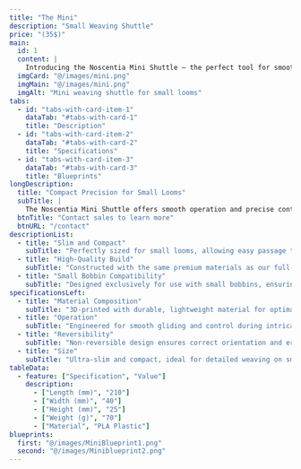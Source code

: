 ```yaml
---
title: "The Mini"
description: "Small Weaving Shuttle"
price: "(35$)"
main:
  id: 1
  content: |
    Introducing the Noscentia Mini Shuttle – the perfect tool for smooth and precise weaving on small looms. Crafted with the same high-quality materials as our full-size shuttles, it is designed specifically for small bobbins and delicate projects.
  imgCard: "@/images/mini.png"
  imgMain: "@/images/mini.png"
  imgAlt: "Mini weaving shuttle for small looms"
tabs:
  - id: "tabs-with-card-item-1"
    dataTab: "#tabs-with-card-1"
    title: "Description"
  - id: "tabs-with-card-item-2"
    dataTab: "#tabs-with-card-2"
    title: "Specifications"
  - id: "tabs-with-card-item-3"
    dataTab: "#tabs-with-card-3"
    title: "Blueprints"
longDescription:
  title: "Compact Precision for Small Looms"
  subTitle: |
    The Noscentia Mini Shuttle offers smooth operation and precise control for small loom projects. Its ultra-slim design is optimized for small bobbins, maintaining the same exceptional quality as our larger models.
  btnTitle: "Contact sales to learn more"
  btnURL: "/contact"
descriptionList:
  - title: "Slim and Compact"
    subTitle: "Perfectly sized for small looms, allowing easy passage through tight sheds with precision."
  - title: "High-Quality Build"
    subTitle: "Constructed with the same premium materials as our full-size shuttles for lasting performance."
  - title: "Small Bobbin Compatibility"
    subTitle: "Designed exclusively for use with small bobbins, ensuring a perfect fit and smooth weaving."
specificationsLeft:
  - title: "Material Composition"
    subTitle: "3D-printed with durable, lightweight material for optimal handling and reduced fatigue."
  - title: "Operation"
    subTitle: "Engineered for smooth gliding and control during intricate weaving tasks."
  - title: "Reversibility"
    subTitle: "Non-reversible design ensures correct orientation and ergonomic use."
  - title: "Size"
    subTitle: "Ultra-slim and compact, ideal for detailed weaving on smaller looms."
tableData:
  - feature: ["Specification", "Value"]
    description:
      - ["Length (mm)", "210"]
      - ["Width (mm)", "40"]
      - ["Height (mm)", "25"]
      - ["Weight (g)", "70"]
      - ["Material", "PLA Plastic"] 
blueprints:
  first: "@/images/MiniBlueprint1.png"
  second: "@/images/Miniblueprint2.png"   
---
```

